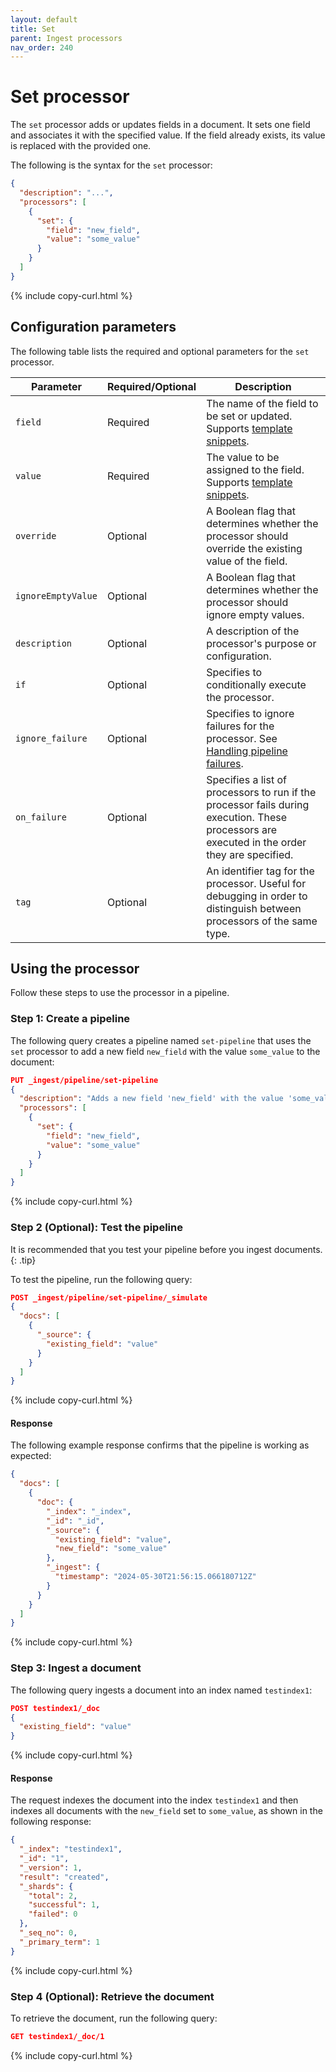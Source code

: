 ```yaml
---
layout: default
title: Set
parent: Ingest processors
nav_order: 240
---
```


# Set processor

The `set` processor adds or updates fields in a document. It sets one field and associates it with the specified value. If the field already exists, its value is replaced with the provided one.

The following is the syntax for the `set` processor:

```json
{
  "description": "...",
  "processors": [
    {
      "set": {
        "field": "new_field",
        "value": "some_value"
      }
    }
  ]
}
```
{% include copy-curl.html %}

## Configuration parameters

The following table lists the required and optional parameters for the `set` processor.

Parameter | Required/Optional | Description |
|-----------|-----------|-----------|
`field` | Required | The name of the field to be set or updated. Supports [template snippets]({{site.url}}{{site.baseurl}}/ingest-pipelines/create-ingest/#template-snippets).
`value` | Required | The value to be assigned to the field. Supports [template snippets]({{site.url}}{{site.baseurl}}/ingest-pipelines/create-ingest/#template-snippets).
`override` | Optional | A Boolean flag that determines whether the processor should override the existing value of the field.
`ignoreEmptyValue` | Optional | A Boolean flag that determines whether the processor should ignore empty values.
`description`  | Optional  | A description of the processor's purpose or configuration.
`if` | Optional | Specifies to conditionally execute the processor.
`ignore_failure` | Optional | Specifies to ignore failures for the processor. See [Handling pipeline failures]({{site.url}}{{site.baseurl}}/ingest-pipelines/pipeline-failures/).
`on_failure` | Optional | Specifies a list of processors to run if the processor fails during execution. These processors are executed in the order they are specified.
`tag` | Optional | An identifier tag for the processor. Useful for debugging in order to distinguish between processors of the same type.

## Using the processor

Follow these steps to use the processor in a pipeline.

### Step 1: Create a pipeline

The following query creates a pipeline named `set-pipeline` that uses the `set` processor to add a new field `new_field` with the value `some_value` to the document: 

```json
PUT _ingest/pipeline/set-pipeline
{
  "description": "Adds a new field 'new_field' with the value 'some_value'",
  "processors": [
    {
      "set": {
        "field": "new_field",
        "value": "some_value"
      }
    }
  ]
}
```
{% include copy-curl.html %}

### Step 2 (Optional): Test the pipeline

It is recommended that you test your pipeline before you ingest documents.
{: .tip}

To test the pipeline, run the following query:

```json
POST _ingest/pipeline/set-pipeline/_simulate
{
  "docs": [
    {
      "_source": {
        "existing_field": "value"
      }
    }
  ]
}
```
{% include copy-curl.html %}

#### Response

The following example response confirms that the pipeline is working as expected:

```json
{
  "docs": [
    {
      "doc": {
        "_index": "_index",
        "_id": "_id",
        "_source": {
          "existing_field": "value",
          "new_field": "some_value"
        },
        "_ingest": {
          "timestamp": "2024-05-30T21:56:15.066180712Z"
        }
      }
    }
  ]
}
```
{% include copy-curl.html %}

### Step 3: Ingest a document 

The following query ingests a document into an index named `testindex1`:

```json
POST testindex1/_doc
{
  "existing_field": "value"
}
```
{% include copy-curl.html %}

#### Response

The request indexes the document into the index `testindex1` and then indexes all documents with the `new_field` set to `some_value`, as shown in the following response:

```json
{
  "_index": "testindex1",
  "_id": "1",
  "_version": 1,
  "result": "created",
  "_shards": {
    "total": 2,
    "successful": 1,
    "failed": 0
  },
  "_seq_no": 0,
  "_primary_term": 1
}
```
{% include copy-curl.html %}

### Step 4 (Optional): Retrieve the document

To retrieve the document, run the following query:

```json
GET testindex1/_doc/1
```
{% include copy-curl.html %}
